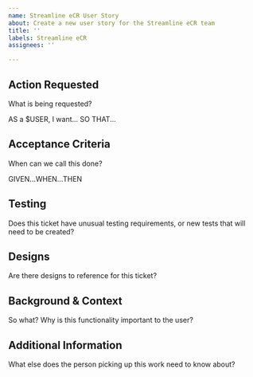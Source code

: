 ```yaml
---
name: Streamline eCR User Story
about: Create a new user story for the Streamline eCR team
title: ''
labels: Streamline eCR
assignees: ''

---
```


## Action Requested
What is being requested? 

AS a $USER, I want... SO THAT...

## Acceptance Criteria
When can we call this done?

GIVEN...WHEN...THEN

## Testing
Does this ticket have unusual testing requirements, or new tests that will need to be created?

## Designs
Are there designs to reference for this ticket?

## Background & Context
So what? Why is this functionality important to the user?

## Additional Information
What else does the person picking up this work need to know about?
